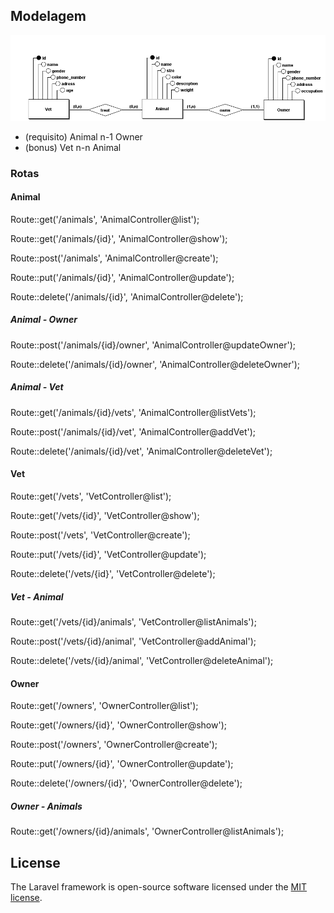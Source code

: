 ## Modelagem

![modelo](vet.png)

* (requisito) Animal n-1 Owner
* (bonus) Vet n-n Animal

### Rotas

#### Animal
Route::get('/animals', 'AnimalController@list');

Route::get('/animals/{id}', 'AnimalController@show');

Route::post('/animals', 'AnimalController@create');

Route::put('/animals/{id}', 'AnimalController@update');

Route::delete('/animals/{id}', 'AnimalController@delete');
##### Animal - Owner
Route::post('/animals/{id}/owner', 'AnimalController@updateOwner');

Route::delete('/animals/{id}/owner', 'AnimalController@deleteOwner');
##### Animal - Vet
Route::get('/animals/{id}/vets', 'AnimalController@listVets');

Route::post('/animals/{id}/vet', 'AnimalController@addVet');

Route::delete('/animals/{id}/vet', 'AnimalController@deleteVet');

#### Vet 
Route::get('/vets', 'VetController@list');

Route::get('/vets/{id}', 'VetController@show');

Route::post('/vets', 'VetController@create');

Route::put('/vets/{id}', 'VetController@update');

Route::delete('/vets/{id}', 'VetController@delete');

##### Vet - Animal
Route::get('/vets/{id}/animals', 'VetController@listAnimals');

Route::post('/vets/{id}/animal', 'VetController@addAnimal');

Route::delete('/vets/{id}/animal', 'VetController@deleteAnimal');

#### Owner
Route::get('/owners', 'OwnerController@list');

Route::get('/owners/{id}', 'OwnerController@show');

Route::post('/owners', 'OwnerController@create');

Route::put('/owners/{id}', 'OwnerController@update');

Route::delete('/owners/{id}', 'OwnerController@delete');

##### Owner - Animals

Route::get('/owners/{id}/animals', 'OwnerController@listAnimals');




## License

The Laravel framework is open-source software licensed under the [MIT license](https://opensource.org/licenses/MIT).
